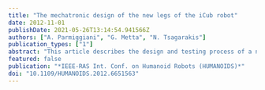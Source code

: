 ```yaml
---
title: "The mechatronic design of the new legs of the iCub robot"
date: 2012-11-01
publishDate: 2021-05-26T13:14:54.941566Z
authors: ["A. Parmiggiani", "G. Metta", "N. Tsagarakis"]
publication_types: ["1"]
abstract: "This article describes the design and testing process of a new pair of legs for the iCub. The iCub is an opensource humanoid robot that is being used by more than 20 institutes and research centers worldwide. Although the legs of the original iCub allow the robot to perform basic balancing and crawling locomotion the extension of its locomotion skills to bipedal walking could give to the iCub community additional possibilities for a wider range of experimentation. To extend the iCub locomotion capabilities to bipedal walking we thus undertook a design revision of the legs. A major novelty of the new design is the introduction of series elastic actuators (SEA) at the knee and ankle joints. Additional modifications were applied at the ankle joint to improve both the torque capability and range of motion. The present article will describe the conceptual design of the new system, and will present some preliminary data regarding the testing of the elastic module."
featured: false
publication: "*IEEE-RAS Int. Conf. on Humanoid Robots (HUMANOIDS)*"
doi: "10.1109/HUMANOIDS.2012.6651563"
---
```


